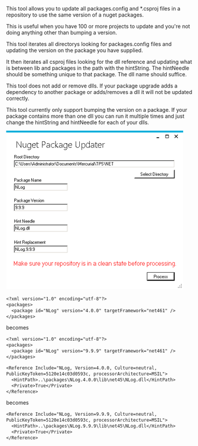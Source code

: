This tool allows you to update all packages.config and *.csproj files in a repository to use the same version of a nuget packages.

This is useful when you have 100 or more projects to update and you're not doing anything other than bumping a version.

This tool iterates all directorys looking for packages.config files and updating the version on the package you have supplied.

It then iterates all csproj files looking for the dll reference and updating what is between lib and packages in the path with the hintString. The hintNeedle should 
be something unique to that package. The dll name should suffice.

This tool does not add or remove dlls. If your package upgrade adds a dependency to another package or adds/removes a dll it will not be updated correctly. 

This tool currently only support bumping the version on a package. If your package contains more than one dll you can run it multiple times and just change the hintString
and hintNeedle for each of your dlls.


![Screenshot](readme/app.png)

```
<?xml version="1.0" encoding="utf-8"?>
<packages>
  <package id="NLog" version="4.0.0" targetFramework="net461" />
</packages>
```
becomes
```
<?xml version="1.0" encoding="utf-8"?>
<packages>
  <package id="NLog" version="9.9.9" targetFramework="net461" />
</packages>
```

```
<Reference Include="NLog, Version=4.0.0, Culture=neutral, PublicKeyToken=5120e14c03d0593c, processorArchitecture=MSIL">
  <HintPath>..\packages\NLog.4.0.0\lib\net45\NLog.dll</HintPath>
  <Private>True</Private>
</Reference>
```	

becomes 

```
<Reference Include="NLog, Version=9.9.9, Culture=neutral, PublicKeyToken=5120e14c03d0593c, processorArchitecture=MSIL">
  <HintPath>..\packages\NLog.9.9.9\lib\net45\NLog.dll</HintPath>
  <Private>True</Private>
</Reference>
```	